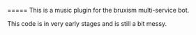 =====
This is a music plugin for the bruxism multi-service bot.

This code is in very early stages and is still a bit messy.  
